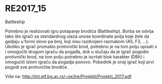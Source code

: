 # RE2017_15
Battleship


Potrebno je realizovati igru potapanje brodića (Battleship). Borba se odvija tako što igrači sa standardnog 
ulaza unose koordinate polja koje žele da gadjaju u formi slovo pa broj, koji nisu razdvojeni razmakom (A5, F3, ...). 
Ukoliko je igrač promašio protivnički brod, potrebno je na tom polju upisati x i omogućiti drugom igraču da pogađa, dok
u slučaju da je igrač pogodio protivnički brod, na tom polju potrebno je iscrtati blok karakter
(DBh) i omogućiti istom igraču da pogadja ponovo. Pobednik je onaj igrač koji prvi pogodi
sve protivničke brodiće.

Više na: http://tnt.etf.bg.ac.rs/~oe3re/Projekti/Projekti_2017.pdf
